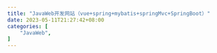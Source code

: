 ```yaml
---
title: "JavaWeb开发网站（vue+spring+mybatis+springMvc+SpringBoot）"
date: 2023-05-11T21:27:42+08:00
categories: [
    "JavaWeb",
]
---
```



